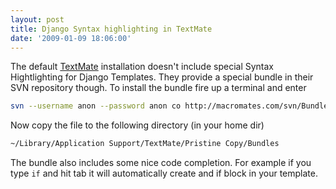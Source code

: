 ```yaml
---
layout: post
title: Django Syntax highlighting in TextMate
date: '2009-01-09 18:06:00'
---
```


The default [TextMate](http://macromates.com/) installation doesn't include special Syntax Hightlighting for Django Templates. They provide a special bundle in their SVN repository though. To install the bundle fire up a terminal and enter

```bash
svn --username anon --password anon co http://macromates.com/svn/Bundles/trunk/Bundles/Python%20Django%20Templates.tmbundle/
```

Now copy the file to the following directory (in your home dir)

```bash
~/Library/Application Support/TextMate/Pristine Copy/Bundles
```

The bundle also includes some nice code completion. For example if you type `if` and hit tab it will automatically create and if block in your template.
